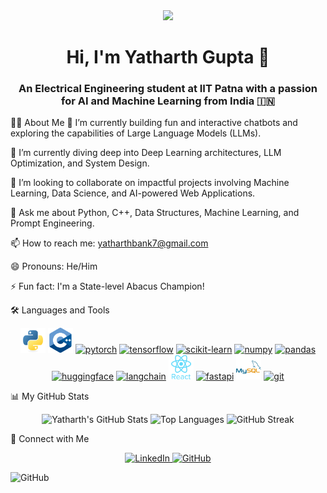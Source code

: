 <!-- Header -->

<div align="center">
<img src="https://media.giphy.com/media/M9gbBd9nbDrOTu1JxM/giphy.gif" width="100"/>
<h1>Hi, I'm Yatharth Gupta 👋</h1>
<h3>An Electrical Engineering student at IIT Patna with a passion for AI and Machine Learning from India 🇮🇳</h3>
</div>

👨‍💻 About Me
🔭 I’m currently building fun and interactive chatbots and exploring the capabilities of Large Language Models (LLMs).

🌱 I’m currently diving deep into Deep Learning architectures, LLM Optimization, and System Design.

👯 I’m looking to collaborate on impactful projects involving Machine Learning, Data Science, and AI-powered Web Applications.

💬 Ask me about Python, C++, Data Structures, Machine Learning, and Prompt Engineering.

📫 How to reach me: yatharthbank7@gmail.com

😄 Pronouns: He/Him

⚡ Fun fact: I'm a State-level Abacus Champion!

🛠️ Languages and Tools
<p align="center">
<a href="https://www.python.org" target="_blank" rel="noreferrer"><img src="https://raw.githubusercontent.com/devicons/devicon/master/icons/python/python-original.svg" alt="python" width="40" height="40"/></a>
<a href="https://www.cplusplus.com/" target="_blank" rel="noreferrer"><img src="https://raw.githubusercontent.com/devicons/devicon/master/icons/cplusplus/cplusplus-original.svg" alt="cplusplus" width="40" height="40"/></a>
<a href="https://pytorch.org/" target="_blank" rel="noreferrer"><img src="https://www.google.com/search?q=https://raw.githubusercontent.com/devicons/devicon/master/icons/pytorch/pytorch-original.svg" alt="pytorch" width="40" height="40"/></a>
<a href="https://www.tensorflow.org" target="_blank" rel="noreferrer"><img src="https://www.google.com/search?q=https://www.vectorlogo.zone/logos/tensorflow/tensorflow-icon.svg" alt="tensorflow" width="40" height="40"/></a>
<a href="https://scikit-learn.org/" target="_blank" rel="noreferrer"><img src="https://www.google.com/search?q=https://upload.wikimedia.org/wikipedia/commons/0/05/Scikit_learn_logo_small.svg" alt="scikit-learn" width="40" height="40"/></a>
<a href="https://numpy.org/" target="_blank" rel="noreferrer"><img src="https://www.google.com/search?q=https://raw.githubusercontent.com/devicons/devicon/master/icons/numpy/numpy-original.svg" alt="numpy" width="40" height="40"/></a>
<a href="https://pandas.pydata.org/" target="_blank" rel="noreferrer"><img src="https://www.google.com/search?q=https://raw.githubusercontent.com/devicons/devicon/master/icons/pandas/pandas-original.svg" alt="pandas" width="40" height="40"/></a>
<a href="https://huggingface.co/" target="_blank" rel="noreferrer"><img src="https://www.google.com/search?q=https://huggingface.co/front/assets/huggingface_logo-noborder.svg" alt="huggingface" width="40" height="40"/></a>
<a href="https://www.langchain.com/" target="_blank" rel="noreferrer"><img src="https://www.google.com/search?q=https://www.vectorlogo.zone/logos/langchain/langchain-icon.svg" alt="langchain" width="40" height="40"/></a>
<a href="https://reactjs.org/" target="_blank" rel="noreferrer"><img src="https://raw.githubusercontent.com/devicons/devicon/master/icons/react/react-original-wordmark.svg" alt="react" width="40" height="40"/></a>
<a href="https://fastapi.tiangolo.com/" target="_blank" rel="noreferrer"><img src="https://www.google.com/search?q=https://raw.githubusercontent.com/devicons/devicon/master/icons/fastapi/fastapi-original.svg" alt="fastapi" width="40" height="40"/></a>
<a href="https://www.mysql.com/" target="_blank" rel="noreferrer"><img src="https://raw.githubusercontent.com/devicons/devicon/master/icons/mysql/mysql-original-wordmark.svg" alt="mysql" width="40" height="40"/></a>
<a href="https://git-scm.com/" target="_blank" rel="noreferrer"><img src="https://www.vectorlogo.zone/logos/git-scm/git-scm-icon.svg" alt="git" width="40" height="40"/></a>
</p>

📊 My GitHub Stats
<p align="center">
<img src="https://github-readme-stats.vercel.app/api?username=yatharth7115&show_icons=true&theme=tokyonight&include_all_commits=true&count_private=true" alt="Yatharth's GitHub Stats" />





<img src="https://github-readme-stats.vercel.app/api/top-langs/?username=yatharth7115&layout=compact&theme=tokyonight" alt="Top Languages" />





<img src="https://github-readme-streak-stats.herokuapp.com/?user=yatharth7115&theme=dark" alt="GitHub Streak" />
</p>
<!-- You can change the theme= parameter to your liking (e.g., dark, radical, merko, gruvbox) -->

🔗 Connect with Me
<p align="center">
<a href="[YOUR_LINKEDIN_PROFILE_URL]">
<img src="https://img.shields.io/badge/LinkedIn-0077B5?style=for-the-badge&logo=linkedin&logoColor=white" alt="LinkedIn"/>
</a>
<a href="https://www.google.com/search?q=https://github.com/yatharth7115">
<img src="https://www.google.com/search?q=https://img.shields.io/badge/GitHub-181717%3Fstyle%3Dfor-the-badge%26logo%3Dgithub%26logoColor%3Dwhite" alt="GitHub"/>
</a>
</p>
<img src="https://www.google.com/search?q=https://img.shields.io/badge/GitHub-181717%3Fstyle%3Dfor-the-badge%26logo%3Dgithub%26logoColor%3Dwhite" alt="GitHub"/>
</a>
</p>
